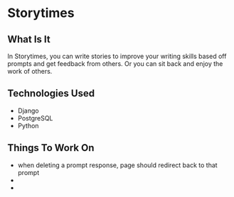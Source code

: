 # Storytimes

## What Is It
In Storytimes, you can write stories to improve your writing skills based off prompts and get feedback from others.  Or you can sit back and enjoy the work of others.

## Technologies Used
* Django
* PostgreSQL
* Python

## Things To Work On
* when deleting a prompt response, page should redirect back to that prompt
*
*